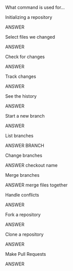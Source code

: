 What command is used for...

Initializing a repository

ANSWER

Select files we changed

ANSWER

Check for changes

ANSWER

Track changes

ANSWER

See the history

ANSWER

Start a new branch

ANSWER

List branches

ANSWER    BRANCH

Change branches

ANSWER   checkout name

Merge branches

ANSWER   merge files together

Handle conflicts

ANSWER

Fork a repository

ANSWER

Clone a repository

ANSWER

Make Pull Requests

ANSWER
